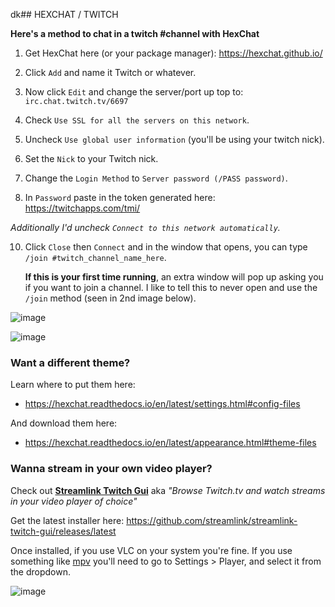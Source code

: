 dk## HEXCHAT / TWITCH

**Here's a method to chat in a twitch #channel with HexChat**

1. Get HexChat here (or your package manager): https://hexchat.github.io/

3. Click `Add` and name it Twitch or whatever.

4. Now click `Edit` and change the server/port up top to: `irc.chat.twitch.tv/6697`

5. Check `Use SSL for all the servers on this network`.

6. Uncheck `Use global user information` (you'll be using your twitch nick).

7. Set the `Nick` to your Twitch nick.

8. Change the `Login Method` to `Server password (/PASS password)`.

9. In `Password` paste in the token generated here: https://twitchapps.com/tmi/

_Additionally I'd uncheck `Connect to this network automatically`._

10. Click `Close` then `Connect` and in the window that opens, you can type `/join #twitch_channel_name_here`.

    **If this is your first time running**, an extra window will pop up asking you if you want to join a channel. I like to tell this to never open and use the `/join` method (seen in 2nd image below).

![image](https://user-images.githubusercontent.com/118710/183577538-184d2ec7-0238-49f8-8de3-67b43b9227c4.png)

![image](https://user-images.githubusercontent.com/118710/183581873-993dd8f5-73f2-4376-ae29-d5342a140946.png)

### Want a different theme?

Learn where to put them here:

 - https://hexchat.readthedocs.io/en/latest/settings.html#config-files

And download them here:

 - https://hexchat.readthedocs.io/en/latest/appearance.html#theme-files

### Wanna stream in your own video player?

Check out **[Streamlink Twitch Gui](https://streamlink.github.io/streamlink-twitch-gui/)** aka _"Browse Twitch.tv and watch streams in your video player of choice"_

Get the latest installer here: https://github.com/streamlink/streamlink-twitch-gui/releases/latest

Once installed, if you use VLC on your system you're fine. If you use something like [mpv](https://mpv.io/) you'll need to go to Settings > Player, and select it from the dropdown.

![image](https://user-images.githubusercontent.com/118710/183580760-c8f3d199-9778-4f22-bd4a-010d4a11bf7b.png)
